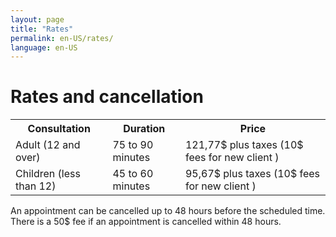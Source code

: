 ```yaml
---
layout: page
title: "Rates"
permalink: en-US/rates/
language: en-US
---
```

<h1>Rates and cancellation</h1>
<table>
    <tr>
        <th>Consultation</th>
        <th>Duration</th>
        <th>Price</th>
    </tr>
    <tr>
        <td>Adult (12 and over)</td>
        <td>75 to 90 minutes</td>
        <td>121,77$ plus taxes (10$ fees for new client )</td>
    </tr>
    <tr>
        <td>Children (less than 12)</td>
        <td>45 to 60 minutes</td>
        <td>95,67$ plus taxes (10$ fees for new client )</td>
    </tr>
</table>
An appointment can be cancelled up to 48 hours before the scheduled time.
There is a 50$ fee if an appointment is cancelled within 48 hours.  
